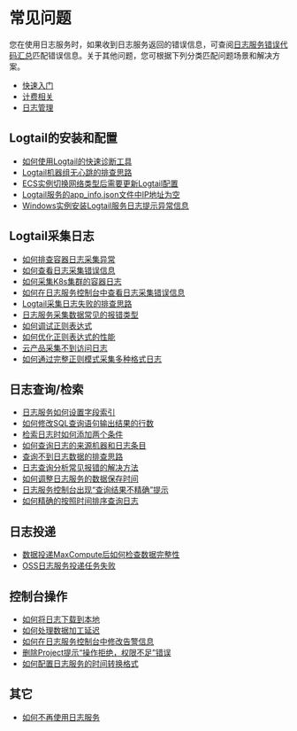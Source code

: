 # 常见问题

您在使用日志服务时，如果收到日志服务返回的错误信息，可查阅[日志服务错误代码汇总](https://error-center.aliyun.com/status/product/sls?spm=5176.10421674.home.40.31522fcfWby7vC)匹配错误信息。关于其他问题，您可根据下列分类匹配问题场景和解决方案。

-   [快速入门]()
-   [计费相关]()
-   [日志管理]()

## Logtail的安装和配置

-   [如何使用Logtail的快速诊断工具]()
-   [Logtail机器组无心跳的排查思路]()
-   [ECS实例切换网络类型后需要更新Logtail配置]()
-   [Logtail服务的app\_info.json文件中IP地址为空]()
-   [Windows实例安装Logtail服务日志提示异常信息]()

## Logtail采集日志

-   [如何排查容器日志采集异常]()
-   [如何查看日志采集错误信息]()
-   [如何采集K8s集群的容器日志]()
-   [如何在日志服务控制台中查看日志采集错误信息]()
-   [Logtail采集日志失败的排查思路]()
-   [日志服务采集数据常见的报错类型]()
-   [如何调试正则表达式]()
-   [如何优化正则表达式的性能]()
-   [云产品采集不到访问日志]()
-   [如何通过完整正则模式采集多种格式日志]()

## 日志查询/检索

-   [日志服务如何设置字段索引]()
-   [如何修改SQL查询语句输出结果的行数]()
-   [检索日志时如何添加两个条件]()
-   [如何查询日志的来源机器和日志条目]()
-   [查询不到日志数据的排查思路]()
-   [日志查询分析常见报错的解决方法]()
-   [如何调整日志服务的数据保存时间]()
-   [日志服务控制台出现“查询结果不精确”提示]()
-   [如何精确的按照时间排序查询日志]()

## 日志投递

-   [数据投递MaxCompute后如何检查数据完整性]()
-   [OSS日志服务投递任务失败]()

## 控制台操作

-   [如何将日志下载到本地]()
-   [如何处理数据加工延迟]()
-   [如何在日志服务控制台中修改告警信息]()
-   [删除Project提示“操作拒绝，权限不足”错误]()
-   [如何配置日志服务的时间转换格式]()

## 其它

-   [如何不再使用日志服务]()

